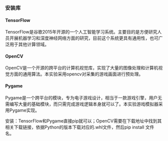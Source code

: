 ### 安装库
#### TensorFlow
TensorFlow是谷歌2015年开源的一个人工智能学习系统。主要目的是方便研究人员开展机器学习和深度神经网络方面的研究，目前这个系统更具有通用性，也可广泛用于其他计算领域。
#### OpenCV
OpenCV是一个开源的跨平台的计算机视觉库，实现了大量的图像处理和计算机视觉方面的通用算法。本实验采用opencv对采集的游戏画面进行预处理。
#### Pygame
Pygame是一个跨平台的模块，专为电子游戏设计，相当于一款游戏引擎，用户无需编写大量的基础模块，而只需完成游戏逻辑本身就可以了。本实验游戏模拟器采用Pygame实现。

安装：TensorFlow和Pygame直接pip就可以；OpenCV需要在下载地址中找到其相关下载链接，依据Python的版本下载对应的.whl文件，然后pip install 文件名。
